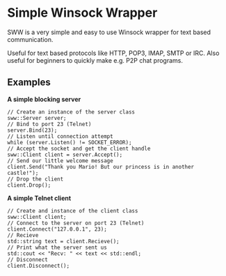 # Simple Winsock Wrapper #
SWW is a very simple and easy to use Winsock wrapper for text based communication.

Useful for text based protocols like HTTP, POP3, IMAP, SMTP or IRC. Also useful for beginners to quickly make e.g. P2P chat programs.

## Examples ##
**A simple blocking server**
```
// Create an instance of the server class
sww::Server server;
// Bind to port 23 (Telnet)
server.Bind(23);
// Listen until connection attempt
while (server.Listen() != SOCKET_ERROR);
// Accept the socket and get the client handle
sww::Client client = server.Accept();
// Send our little welcome message
client.Send("Thank you Mario! But our princess is in another castle!");
// Drop the client
client.Drop();
```

**A simple Telnet client**
```
// Create and instance of the client class
sww::Client client;
// Connect to the server on port 23 (Telnet)
client.Connect("127.0.0.1", 23);
// Recieve
std::string text = client.Recieve();
// Print what the server sent us
std::cout << "Recv: " << text << std::endl;
// Disconnect
client.Disconnect();
```